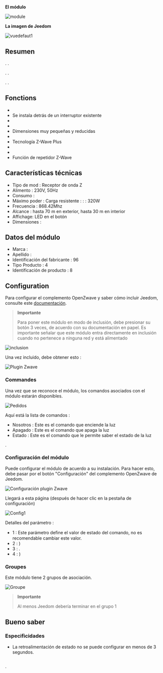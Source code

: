 # 

**El módulo**

![module](images/smarthomebyeverspring.AN179-0/module.jpg)

**La imagen de Jeedom**

![vuedefaut1](images/smarthomebyeverspring.AN179-0/vuedefaut1.jpg)

## Resumen

. .

. .

. .

## Fonctions

-   
-   Se instala detrás de un interruptor existente
-   
-   
-   Dimensiones muy pequeñas y reducidas
-   
-   Tecnología Z-Wave Plus
-   
-   
-   Función de repetidor Z-Wave

## Características técnicas

-   Tipo de mod : Receptor de onda Z
-   Alimento : 230V, 50Hz
-   Consumo : 
-   Máximo poder : Carga resistente :  :  : 320W
-   Frecuencia : 868.42Mhz
-   Alcance : hasta 70 m en exterior, hasta 30 m en interior
-   Affichage: LED en el botón
-   Dimensiones : 

## Datos del módulo

-   Marca : 
-   Apellido : 
-   Identificación del fabricante : 96
-   Tipo Producto : 4
-   Identificación de producto : 8

## Configuration

Para configurar el complemento OpenZwave y saber cómo incluir Jeedom, consulte este [documentación](https://doc.jeedom.com/es_ES/plugins/automation%20protocol/openzwave/).

> **Importante**
>
> Para poner este módulo en modo de inclusión, debe presionar su botón 3 veces, de acuerdo con su documentación en papel. Es importante señalar que este módulo entra directamente en inclusión cuando no pertenece a ninguna red y está alimentado

![inclusion](images/smarthomebyeverspring.AN179-0/inclusion.jpg)

Una vez incluido, debe obtener esto :

![Plugin Zwave](images/smarthomebyeverspring.AN179-0/information.jpg)

### Commandes

Una vez que se reconoce el módulo, los comandos asociados con el módulo estarán disponibles.

![Pedidos](images/smarthomebyeverspring.AN179-0/commandes.jpg)

Aquí está la lista de comandos :

-   Nosotros : Este es el comando que enciende la luz
-   Apagado : Este es el comando que apaga la luz
-   Estado : Este es el comando que le permite saber el estado de la luz

.

### Configuración del módulo

Puede configurar el módulo de acuerdo a su instalación. Para hacer esto, debe pasar por el botón "Configuración" del complemento OpenZwave de Jeedom.

![Configuración plugin Zwave](images/plugin/bouton_configuration.jpg)

Llegará a esta página (después de hacer clic en la pestaña de configuración)

![Config1](images/smarthomebyeverspring.AN179-0/config1.jpg)

Detalles del parámetro :

-   1 : Este parámetro deﬁne el valor de estado del comando, no es recomendable cambiar este valor.
-   2 : )
-   3 : .
-   4 : )

### Groupes

Este módulo tiene 2 grupos de asociación.

![Groupe](images/smarthomebyeverspring.AN179-0/groupe.jpg)

> **Importante**
>
> Al menos Jeedom debería terminar en el grupo 1

## Bueno saber

### Especificidades

-   La retroalimentación de estado no se puede configurar en menos de 3 segundos.

## 

.
